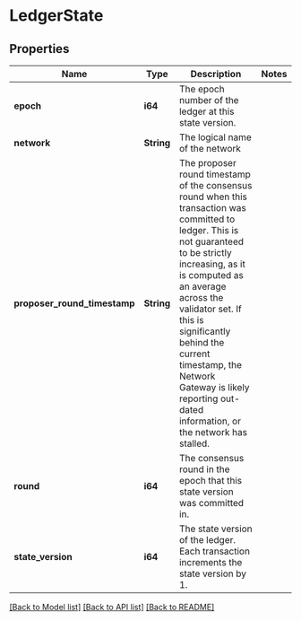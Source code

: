 # LedgerState

## Properties

Name | Type | Description | Notes
------------ | ------------- | ------------- | -------------
**epoch** | **i64** | The epoch number of the ledger at this state version. | 
**network** | **String** | The logical name of the network | 
**proposer_round_timestamp** | **String** | The proposer round timestamp of the consensus round when this transaction was committed to ledger. This is not guaranteed to be strictly increasing, as it is computed as an average across the validator set. If this is significantly behind the current timestamp, the Network Gateway is likely reporting out-dated information, or the network has stalled.  | 
**round** | **i64** | The consensus round in the epoch that this state version was committed in. | 
**state_version** | **i64** | The state version of the ledger. Each transaction increments the state version by 1. | 

[[Back to Model list]](../README.md#documentation-for-models) [[Back to API list]](../README.md#documentation-for-api-endpoints) [[Back to README]](../README.md)


